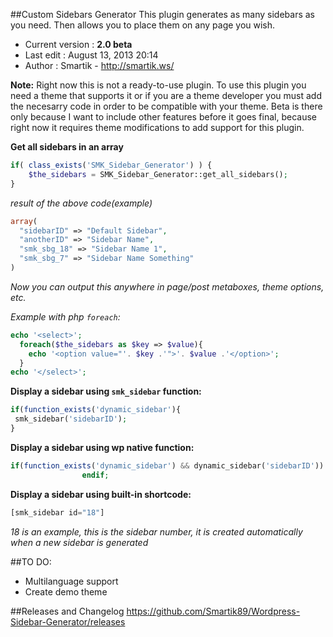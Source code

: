 ##Custom Sidebars Generator
This plugin generates as many sidebars as you need. Then allows you to place them on any page you wish.
* Current version : **2.0 beta**
* Last edit : August 13, 2013 20:14
* Author : Smartik - http://smartik.ws/
 
**Note:** Right now this is not a ready-to-use plugin. To use this plugin you need a theme that supports it or if you are a theme developer you must add the necesarry code in order to be compatible with your theme.
Beta is there only because I want to include other features before it goes final, because right now it requires theme modifications to add support for this plugin.

**Get all sidebars in an array**
```php
if( class_exists('SMK_Sidebar_Generator') ) {
    $the_sidebars = SMK_Sidebar_Generator::get_all_sidebars();
}
```
*result of the above code(example)*
```php
array(
  "sidebarID" => "Default Sidebar",
  "anotherID" => "Sidebar Name",
  "smk_sbg_18" => "Sidebar Name 1",
  "smk_sbg_7" => "Sidebar Name Something"
)
```
*Now you can output this anywhere in page/post metaboxes, theme options, etc.*

*Example with php `foreach`:*
```php
echo '<select>';
  foreach($the_sidebars as $key => $value){
    echo '<option value="'. $key .'">'. $value .'</option>';
  }
echo '</select>';
```


**Display a sidebar using `smk_sidebar` function:**
```php
if(function_exists('dynamic_sidebar'){
 smk_sidebar('sidebarID');
}
```
**Display a sidebar using wp native function:**
```php
if(function_exists('dynamic_sidebar') && dynamic_sidebar('sidebarID')) : 
				endif;
```

**Display a sidebar using built-in shortcode:**
```php
[smk_sidebar id="18"]
```
*18 is an example, this is the sidebar number, it is created automatically when a new sidebar is generated*

##TO DO:
* Multilanguage support
* Create demo theme

##Releases and Changelog 
https://github.com/Smartik89/Wordpress-Sidebar-Generator/releases
